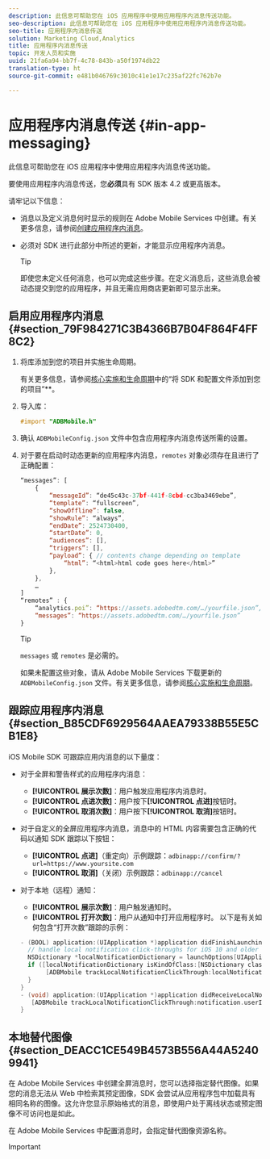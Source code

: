 ```yaml
---
description: 此信息可帮助您在 iOS 应用程序中使用应用程序内消息传送功能。
seo-description: 此信息可帮助您在 iOS 应用程序中使用应用程序内消息传送功能。
seo-title: 应用程序内消息传送
solution: Marketing Cloud,Analytics
title: 应用程序内消息传送
topic: 开发人员和实施
uuid: 21fa6a94-bb7f-4c78-843b-a50f1974db22
translation-type: ht
source-git-commit: e481b046769c3010c41e1e17c235af22fc762b7e

---
```



# 应用程序内消息传送 {#in-app-messaging}

此信息可帮助您在 iOS 应用程序中使用应用程序内消息传送功能。

要使用应用程序内消息传送，您&#x200B;**必须**&#x200B;具有 SDK 版本 4.2 或更高版本。

请牢记以下信息：

* 消息以及定义消息何时显示的规则在 Adobe Mobile Services 中创建。有关更多信息，请参阅[创建应用程序内消息](/help/using/in-app-messaging/t-in-app-message/t-in-app-message.md)。
* 必须对 SDK 进行此部分中所述的更新，才能显示应用程序内消息。

   >[!TIP]
   >
   >即使您未定义任何消息，也可以完成这些步骤。在定义消息后，这些消息会被动态提交到您的应用程序，并且无需应用商店更新即可显示出来。

## 启用应用程序内消息 {#section_79F984271C3B4366B7B04F864F4FF8C2}

1. 将库添加到您的项目并实施生命周期。

   有关更多信息，请参阅[核心实施和生命周期](/help/ios/getting-started/requirements.md)中的“将 SDK 和配置文件添加到您的项目”**。

1. 导入库：

   ```objective-c
   #import "ADBMobile.h"
   ```

1. 确认 `ADBMobileConfig.json` 文件中包含应用程序内消息传送所需的设置。
1. 对于要在启动时动态更新的应用程序内消息，`remotes` 对象必须存在且进行了正确配置：

   ```js
   “messages”: [ 
       { 
           “messageId”: “de45c43c-37bf-441f-8cbd-cc3ba3469ebe”, 
           “template”: “fullscreen”, 
           “showOffline”: false, 
           “showRule”: “always”, 
           “endDate”: 2524730400, 
           “startDate”: 0, 
           “audiences”: [], 
           “triggers”: [], 
           “payload”: { // contents change depending on template 
               “html”: “<html>html code goes here</html>” 
           }, 
       }, 
       … 
   ] 
   “remotes” : { 
       “analytics.poi”: “https://assets.adobedtm.com/…/yourfile.json”, 
       “messages”: “https://assets.adobedtm.com/…/yourfile.json” 
   }
   ```

   >[!TIP]
   >
   >`messages` 或 `remotes` 是必需的。

   如果未配置这些对象，请从 Adobe Mobile Services 下载更新的 `ADBMobileConfig.json` 文件。有关更多信息，请参阅[核心实施和生命周期](/help/ios/getting-started/requirements.md)。

## 跟踪应用程序内消息 {#section_B85CDF6929564AAEA79338B55E5CB1E8}

iOS Mobile SDK 可跟踪应用内消息的以下量度：

* 对于全屏和警告样式的应用程序内消息：

   * **[!UICONTROL 展示次数]**：用户触发应用程序内消息时。
   * **[!UICONTROL 点进次数]**：用户按下&#x200B;**[!UICONTROL 点进]**&#x200B;按钮时。
   * **[!UICONTROL 取消次数]**：用户按下&#x200B;**[!UICONTROL 取消]**&#x200B;按钮时。

* 对于自定义的全屏应用程序内消息，消息中的 HTML 内容需要包含正确的代码以通知 SDK 跟踪以下按钮：

   * **[!UICONTROL 点进]**（重定向）示例跟踪：`adbinapp://confirm/?url=https://www.yoursite.com`
   * **[!UICONTROL 取消]**（关闭）示例跟踪：`adbinapp://cancel`

* 对于本地（远程）通知：

   * **[!UICONTROL 展示次数]**：用户触发通知时。
   * **[!UICONTROL 打开次数]**：用户从通知中打开应用程序时。
   以下是有关如何包含“打开次数”跟踪的示例：

   ```objective-c
   - (BOOL) application:(UIApplication *)application didFinishLaunchingWithOptions:(NSDictionary *)launchOptions { 
     // handle local notification click-throughs for iOS 10 and older 
     NSDictionary *localNotificationDictionary = launchOptions[UIApplicationLaunchOptionsLocalNotificationKey]; 
     if ([localNotificationDictionary isKindOfClass:[NSDictionary class]]) { 
          [ADBMobile trackLocalNotificationClickThrough:localNotificationDictionary]; 
     } 
   } 
   - (void) application:(UIApplication *)application didReceiveLocalNotification:(UILocalNotification *)notification { 
      [ADBMobile trackLocalNotificationClickThrough:notification.userInfo]; 
   }
   ```

## 本地替代图像 {#section_DEACC1CE549B4573B556A44A52409941}

在 Adobe Mobile Services 中创建全屏消息时，您可以选择指定替代图像。如果您的消息无法从 Web 中检索其预定图像，SDK 会尝试从应用程序包中加载具有相同名称的图像。这允许您显示原始格式的消息，即使用户处于离线状态或预定图像不可访问也是如此。

在 Adobe Mobile Services 中配置消息时，会指定替代图像资源名称。

>[!IMPORTANT]
